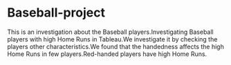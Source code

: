 # Baseball-project

This is an investigation about the Baseball players.Investigating Baseball players with high Home Runs in Tableau.We investigate it by checking the players other characteristics.We found that the handedness affects the high Home Runs in few players.Red-handed players have high Home Runs.
